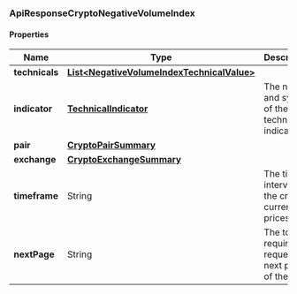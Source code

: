 
[//]: # (CLASS:ApiResponseCryptoNegativeVolumeIndex)

[//]: # (KIND:object)

### ApiResponseCryptoNegativeVolumeIndex

#### Properties

[//]: # (START_DEFINITION)

Name | Type | Description
------------ | ------------- | -------------
**technicals** | [**List&lt;NegativeVolumeIndexTechnicalValue&gt;**](NegativeVolumeIndexTechnicalValue.md) |  &nbsp;
**indicator** | [**TechnicalIndicator**](TechnicalIndicator.md) | The name and symbol of the technical indicator &nbsp;
**pair** | [**CryptoPairSummary**](CryptoPairSummary.md) |  &nbsp;
**exchange** | [**CryptoExchangeSummary**](CryptoExchangeSummary.md) |  &nbsp;
**timeframe** | String | The time interval for the crypto currency prices &nbsp;
**nextPage** | String | The token required to request the next page of the data &nbsp;

[//]: # (END_DEFINITION)


[//]: # (CONTAINED_CLASS:NegativeVolumeIndexTechnicalValue)


[//]: # (CONTAINED_CLASS:TechnicalIndicator)


[//]: # (CONTAINED_CLASS:CryptoPairSummary)


[//]: # (CONTAINED_CLASS:CryptoExchangeSummary)





